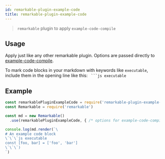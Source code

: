 ```yaml
---
id: remarkable-plugin-example-code
title: remarkable-plugin-example-code
---
```


> `remarkable` plugin to apply `example-code-compile`

## Usage

Apply just like any other remarkable plugin. Options are passed directly to [example-code-compile](./example-code-compile.html).

To mark code blocks in your markdown with keywords like `executable`, include them in the opening line like this: ` ```js executable`

## Example

```js
const remarkablePluginExampleCode = require('remarkable-plugin-example-code')
const Remarkable = require('remarkable')

const md = new Remarkable()
  .use(remarkablePluginExampleCode, { /* options for example-code-compile */ })

console.log(md.render(`\
# An example code block
\`\`\`js executable
const [foo, bar] = ['foo', 'bar']
\`\`\`)
`)
```
